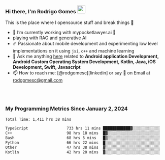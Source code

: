 
### Hi there, I'm Rodrigo Gomes <img src="https://media.giphy.com/media/hvRJCLFzcasrR4ia7z/giphy.gif" width="25px">
This is the place where I opensource stuff and break things 🤣
- 🔭 I’m currently working with mypocketlawyer.ai 💜
- playing with RAG and generative AI
- ☄️ Passionate about mobile development and experimenting low level implementations on it using `jsi`, `c++` and machine learning
- 💬 Ask me anything [here](https://github.com/rodgomesc/rodgomesc/issues) related to <b>Android application Development, Android Custom Operating System Development, Kotlin, Java, iOS Development, Swift, Javascript</b>
- 📫 How to reach me: [@rodgomesc][linkedin] or say 👋 on Email at [rodgomesc@gmail.com](mailto:rodgomesc@gmail.com)


<br/>

<!-- 
<picture>
  <img src="/github-metrics.svg" alt="Metrics">
</picture>
-->

</br>

### My Programming Metrics Since January 2, 2024 


<!--START_SECTION:waka-->

```txt
Total Time: 1,411 hrs 38 mins

TypeScript                 733 hrs 11 mins ████████████▓░░░░░░░░░░░░   50.24 %
C++                        98 hrs 18 mins  █▓░░░░░░░░░░░░░░░░░░░░░░░   06.74 %
Bash                       68 hrs 5 mins   █▒░░░░░░░░░░░░░░░░░░░░░░░   04.67 %
Python                     66 hrs 22 mins  █░░░░░░░░░░░░░░░░░░░░░░░░   04.55 %
Other                      47 hrs 38 mins  ▓░░░░░░░░░░░░░░░░░░░░░░░░   03.26 %
Kotlin                     42 hrs 20 mins  ▓░░░░░░░░░░░░░░░░░░░░░░░░   02.90 %
```

<!--END_SECTION:waka-->
